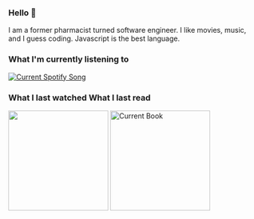 ### Hello 👋
I am a former pharmacist turned software engineer.
I like movies, music, and I guess coding.
Javascript is the best language.

<!--
**kennyvungo/kennyvungo** is a ✨ _special_ ✨ repository because its `README.md` (this file) appears on your GitHub profile.

Here are some ideas to get you started:

- 🔭 I’m currently working on ...
- 🌱 I’m currently learning ...
- 👯 I’m looking to collaborate on ...
- 🤔 I’m looking for help with ...
- 💬 Ask me about ...
- 📫 How to reach me: ...
- 😄 Pronouns: ...
- ⚡ Fun fact: ...
-->

### What I'm currently listening to
<a href="https://github.com/tthn0/Spotify-Readme">
  <img src="https://spotify-readme-kennyvungo.vercel.app/api" alt="Current Spotify Song">
</a>

### What I last watched        What I last read
  <img src="https://m.media-amazon.com/images/M/MV5BMmM4YzJjZGMtNjQxMy00NjdlLWJjYTItZWZkYzdhOTdhNzFiXkEyXkFqcGdeQXVyMTMxODk2OTU@._V1_FMjpg_UX1000_.jpg" width="200">        <img src="https://www.arts.gov/sites/default/files/images/best-we-could-cover-for-big-read.jpg" alt="Current Book" width="200">

